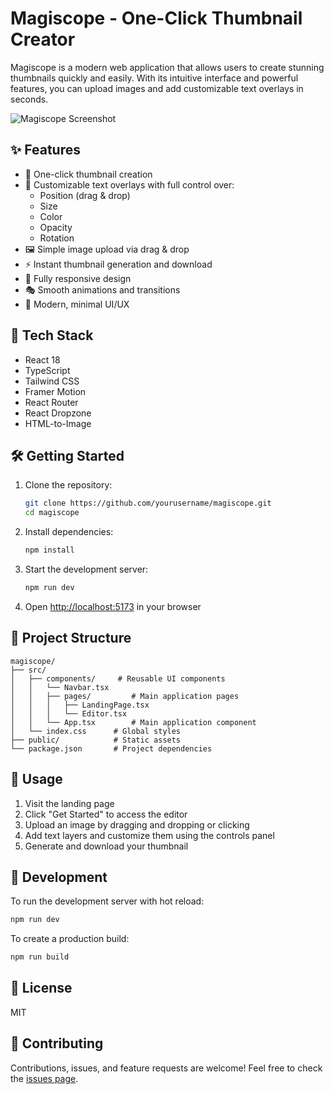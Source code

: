 # Magiscope - One-Click Thumbnail Creator

Magiscope is a modern web application that allows users to create stunning thumbnails quickly and easily. With its intuitive interface and powerful features, you can upload images and add customizable text overlays in seconds.

![Magiscope Screenshot](screenshot.png)

## ✨ Features

- 🎨 One-click thumbnail creation
- 📝 Customizable text overlays with full control over:
  - Position (drag & drop)
  - Size
  - Color
  - Opacity
  - Rotation
- 🖼️ Simple image upload via drag & drop
- ⚡ Instant thumbnail generation and download
- 📱 Fully responsive design
- 🎭 Smooth animations and transitions
- 🎯 Modern, minimal UI/UX

## 🚀 Tech Stack

- React 18
- TypeScript
- Tailwind CSS
- Framer Motion
- React Router
- React Dropzone
- HTML-to-Image

## 🛠️ Getting Started

1. Clone the repository:
   ```bash
   git clone https://github.com/yourusername/magiscope.git
   cd magiscope
   ```

2. Install dependencies:
   ```bash
   npm install
   ```

3. Start the development server:
   ```bash
   npm run dev
   ```

4. Open [http://localhost:5173](http://localhost:5173) in your browser

## 📁 Project Structure

```
magiscope/
├── src/
│   ├── components/     # Reusable UI components
│   │   └── Navbar.tsx
│   │   ├── pages/         # Main application pages
│   │   │   ├── LandingPage.tsx
│   │   │   └── Editor.tsx
│   │   └── App.tsx        # Main application component
│   └── index.css      # Global styles
├── public/            # Static assets
└── package.json       # Project dependencies
```

## 🎯 Usage

1. Visit the landing page
2. Click "Get Started" to access the editor
3. Upload an image by dragging and dropping or clicking
4. Add text layers and customize them using the controls panel
5. Generate and download your thumbnail

## 🔧 Development

To run the development server with hot reload:

```bash
npm run dev
```

To create a production build:

```bash
npm run build
```

## 📝 License

MIT

## 🤝 Contributing

Contributions, issues, and feature requests are welcome! Feel free to check the [issues page](https://github.com/yourusername/magiscope/issues).
